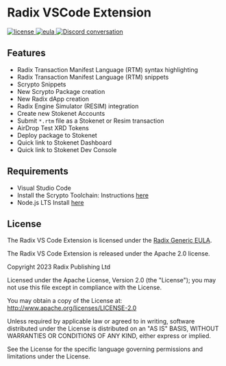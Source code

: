 # Radix VSCode Extension

<p>
  <a href="LICENSE">
    <img src="https://img.shields.io/badge/License-Apache_2.0-blue.svg" alt="license" />
  </a>
  <a href="https://www.radixdlt.com/terms/genericEULA">
    <img src="https://img.shields.io/badge/EULA-red" alt="eula" />
  </a>
  <a href="http://discord.gg/radixdlt">
    <img src="https://img.shields.io/discord/417762285172555786.svg?logo=discord&logoColor=fff&label=Discord&color=7389d8" alt="Discord conversation" />
  </a>
</p>

## Features

- Radix Transaction Manifest Language (RTM) syntax highlighting
- Radix Transaction Manifest Language (RTM) snippets
- Scrypto Snippets
- New Scrypto Package creation
- New Radix dApp creation
- Radix Engine Simulator (RESIM) integration
- Create new Stokenet Accounts
- Submit `*.rtm` file as a Stokenet or Resim transaction
- AirDrop Test XRD Tokens
- Deploy package to Stokenet
- Quick link to Stokenet Dashboard
- Quick link to Stokenet Dev Console

## Requirements

- Visual Studio Code
- Install the Scrypto Toolchain: Instructions [here](https://docs.radixdlt.com/docs/getting-rust-scrypto)
- Node.js LTS Install [here](https://nodejs.org/en/download/)

## License

The Radix VS Code Extension is licensed under the [Radix Generic EULA](https://www.radixdlt.com/terms/genericEULA).

The Radix VS Code Extension is released under the Apache 2.0 license.

Copyright 2023 Radix Publishing Ltd

Licensed under the Apache License, Version 2.0 (the "License"); you may not use this file except in compliance with the License.

You may obtain a copy of the License at: http://www.apache.org/licenses/LICENSE-2.0

Unless required by applicable law or agreed to in writing, software distributed under the License is distributed on an "AS IS" BASIS, WITHOUT WARRANTIES OR CONDITIONS OF ANY KIND, either express or implied.

See the License for the specific language governing permissions and limitations under the License.
